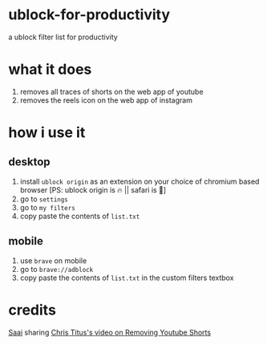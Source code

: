 # ublock-for-productivity
a ublock filter list for productivity

# what it does
1. removes all traces of shorts on the web app of youtube
2. removes the reels icon on the web app of instagram

# how i use it
## desktop
1. install `ublock origin` as an extension on your choice of chromium based browser [PS: ublock origin is 🔥 || safari is 💩]
2. go to `settings`
3. go to `my filters`
4. copy paste the contents of `list.txt`
   
## mobile
1. use `brave` on mobile
2. go to `brave://adblock`
3. copy paste the contents of `list.txt` in the custom filters textbox

# credits
[Saai](https://github.com/saai-sudarsanan-d) sharing [Chris Titus's video on Removing Youtube Shorts](https://www.youtube.com/watch?v=Nfr0uIU2lDI)
